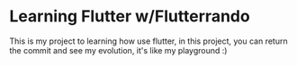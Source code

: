 # Learning Flutter w/Flutterrando

This is my project to learning how use flutter, in this project, you can return the commit and see my evolution, it's like my playground :)


